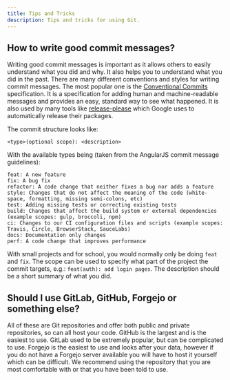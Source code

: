 ```yaml
---
title: Tips and Tricks
description: Tips and tricks for using Git.
---
```


## How to write good commit messages?

Writing good commit messages is important as it allows others to easily understand what you did and why. It also helps you to understand what you did in the past. There are many different conventions and styles for writing commit messages. The most popular one is the [Conventional Commits](https://www.conventionalcommits.org/en/) specification. It is a specification for adding human and machine-readable messages and provides an easy, standard way to see what happened. It is also used by many tools like [release-please](https://github.com/googleapis/release-please) which Google uses to automatically release their packages.

The commit structure looks like:
```
<type>(optional scope): <description>
```

With the available types being (taken from the AngularJS commit message guidelines):
```
feat: A new feature
fix: A bug fix
refactor: A code change that neither fixes a bug nor adds a feature
style: Changes that do not affect the meaning of the code (white-space, formatting, missing semi-colons, etc)
test: Adding missing tests or correcting existing tests
build: Changes that affect the build system or external dependencies (example scopes: gulp, broccoli, npm)
ci: Changes to our CI configuration files and scripts (example scopes: Travis, Circle, BrowserStack, SauceLabs)
docs: Documentation only changes
perf: A code change that improves performance
```

With small projects and for school, you would normally only be doing `feat` and `fix`. The scope can be used to specify what part of the project the commit targets, e.g.: `feat(auth): add login pages`. The description should be a short summary of what you did.

## Should I use GitLab, GitHub, Forgejo or something else?

All of these are Git repositories and offer both public and private repositories, so can all host your code. GitHub is the largest and is the easiest to use. GitLab used to be extremely popular, but can be complicated to use. Forgejo is the easiest to use and looks after your data, however if you do not have a Forgejo server available you will have to host it yourself which can be difficult. We recommend using the repository that you are most comfortable with or that you have been told to use.
